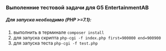 ### Выполенние тестовой задачи для G5 EntertainmentAB ###
##### Для запуска необходимо (PHP >=7.1): #####
1. выполнить в терминале `composer install`
2. для запуска скрипта `php-cgi -f index.php first=900000 end=900900`
3. для запуска теста `php-cgi -f test.php`
